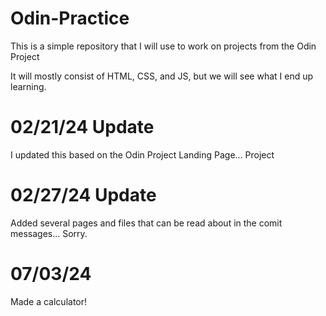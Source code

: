 # Odin-Practice

This is a simple repository that I will use to work on projects from the Odin Project

It will mostly consist of HTML, CSS, and JS, but we will see what I end up learning.

# 02/21/24 Update

I updated this based on the Odin Project Landing Page... Project

# 02/27/24 Update

Added several pages and files that can be read about in the comit messages... Sorry.

# 07/03/24

Made a calculator!